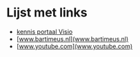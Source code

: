 # Lijst met links

- [kennis portaal Visio](https://kennisportaal.visio.org/nl-nl/documenten/whatsapp-leren-op-android-met-talkback)
- [www.bartimeus.nl](www.bartimeus.nl)  
- [www.youtube.com](www.youtube.com) 

